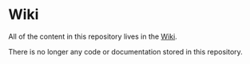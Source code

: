 # Wiki

All of the content in this repository lives in the  [Wiki](https://github.com/PlatONnetwork/wiki/wiki).

There is no longer any code or documentation stored in this repository.
